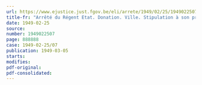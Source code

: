 ```yaml
---
url: https://www.ejustice.just.fgov.be/eli/arrete/1949/02/25/1949022507/justel
title-fr: "Arrêté du Régent Etat. Donation. Ville. Stipulation à son profit"
date: 1949-02-25
source:
number: 1949022507
page: 888888
case: 1949-02-25/07
publication: 1949-03-05
starts:
modifies:
pdf-original:
pdf-consolidated:
---
```


